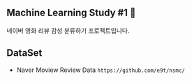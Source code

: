 ## Machine Learning Study #1 🎥

네이버 영화 리뷰 감성 분류하기 프로젝트입니다.

## DataSet

- Naver Moview Review Data
```https://github.com/e9t/nsmc/```
